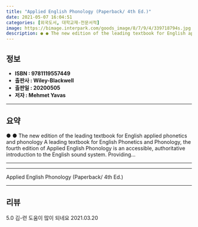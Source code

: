 ```yaml
---
title: "Applied English Phonology (Paperback/ 4th Ed.)"
date: 2021-05-07 16:04:51
categories: [외국도서, 대학교재-전문서적]
image: https://bimage.interpark.com/goods_image/8/7/9/4/339718794s.jpg
description: ● ● The new edition of the leading textbook for English applied phonetics and phonology A leading textbook for English Phonetics and Phonology, the fourth edi
---
```


## **정보**

- **ISBN : 9781119557449**
- **출판사 : Wiley-Blackwell**
- **출판일 : 20200505**
- **저자 : Mehmet Yavas**

------



## **요약**

●  ●  The new edition of the leading textbook for English applied phonetics and phonology A leading textbook for English Phonetics and Phonology, the fourth edition of Applied English Phonology is an accessible, authoritative introduction to the English sound system. Providing... 

------



------


Applied English Phonology (Paperback/ 4th Ed.) 

------


## **리뷰** 

5.0 김-련 도움이 많이 되네요 2021.03.20 <br/>
